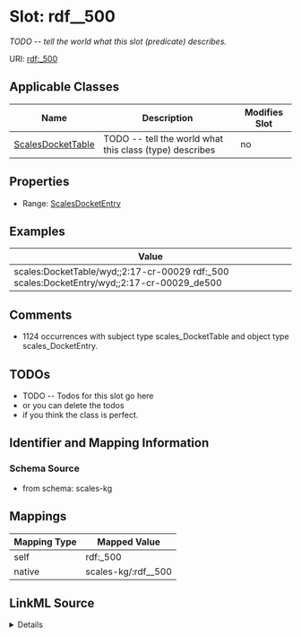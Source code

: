 

# Slot: rdf__500


_TODO -- tell the world what this slot (predicate) describes._





URI: [rdf:_500](http://www.w3.org/1999/02/22-rdf-syntax-ns#_500)



<!-- no inheritance hierarchy -->





## Applicable Classes

| Name | Description | Modifies Slot |
| --- | --- | --- |
| [ScalesDocketTable](../classes/ScalesDocketTable.md) | TODO -- tell the world what this class (type) describes |  no  |







## Properties

* Range: [ScalesDocketEntry](../classes/ScalesDocketEntry.md)






## Examples

| Value |
| --- |
| scales:DocketTable/wyd;;2:17-cr-00029 rdf:_500 scales:DocketEntry/wyd;;2:17-cr-00029_de500 |

## Comments

* 1124 occurrences with subject type scales_DocketTable and object type scales_DocketEntry.

## TODOs

* TODO -- Todos for this slot go here
* or you can delete the todos
* if you think the class is perfect.

## Identifier and Mapping Information







### Schema Source


* from schema: scales-kg




## Mappings

| Mapping Type | Mapped Value |
| ---  | ---  |
| self | rdf:_500 |
| native | scales-kg/:rdf__500 |




## LinkML Source

<details>
```yaml
name: rdf__500
description: TODO -- tell the world what this slot (predicate) describes.
todos:
- TODO -- Todos for this slot go here
- or you can delete the todos
- if you think the class is perfect.
comments:
- 1124 occurrences with subject type scales_DocketTable and object type scales_DocketEntry.
examples:
- value: scales:DocketTable/wyd;;2:17-cr-00029 rdf:_500 scales:DocketEntry/wyd;;2:17-cr-00029_de500
from_schema: scales-kg
rank: 1000
slot_uri: rdf:_500
alias: rdf__500
domain_of:
- scales_DocketTable
range: scales_DocketEntry

```
</details>